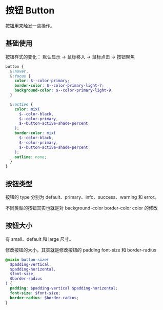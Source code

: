 # 按钮 Button

按钮用来触发一些操作。

## 基础使用

<demo src='./demos/basic.vue' />

按钮样式的变化： 默认显示 -> 鼠标移入 -> 鼠标点击 -> 按钮聚焦

```scss
button {
  &:hover,
  &:focus {
    color: $--color-primary;
    border-color: $--color-primary-light-7;
    background-color: $--color-primary-light-9;
  }

  &:active {
    color: mix(
      $--color-black,
      $--color-primary,
      $--button-active-shade-percent
    );
    border-color: mix(
      $--color-black,
      $--color-primary,
      $--button-active-shade-percent
    );
    outline: none;
  }
}
```

## 按钮类型

按钮的 type 分别为 default、primary、info、success、warning 和 error。

<demo src='./demos/type.vue' />

不同类型的按钮其实也就是对 background-color border-color color 的修改

## 按钮大小

有 small、default 和 large 尺寸。

<demo src='./demos/size.vue' />

修改按钮的大小，其实就是修改按钮的 padding font-size 和 border-radius

```scss
@mixin button-size(
  $padding-vertical,
  $padding-horizontal,
  $font-size,
  $border-radius
) {
  padding: $padding-vertical $padding-horizontal;
  font-size: $font-size;
  border-radius: $border-radius;
}
```
